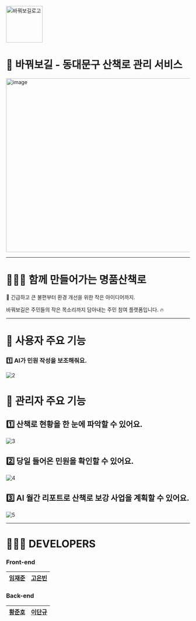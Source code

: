 <img width="100" height="100" alt="바꿔보길로고" src="https://github.com/user-attachments/assets/d48f2d47-908d-4206-b844-7b0ed146247a" />


# 🌳 바꿔보길 - 동대문구 산책로 관리 서비스
<img width="853" height="476" alt="image" src="https://github.com/user-attachments/assets/6c0ca671-c777-4c00-aba0-9ca3a8b5358f" />

---

# 🚶🏻‍♀️ 함께 만들어가는 명품산책로

🚨 긴급하고 큰 불편부터 환경 개선을 위한 작은 아이디어까지.

바꿔보길은 주민들의 작은 목소리까지 담아내는 주민 참여 플랫폼입니다. 🔥

---

# 🎯 사용자 주요 기능
### 1️⃣ AI가 민원 작성을 보조해줘요. 

![2](https://github.com/user-attachments/assets/8cd74c01-aba8-44d3-89f6-51d84d9846f2)  


# 🎯 관리자 주요 기능
## 1️⃣ 산책로 현황을 한 눈에 파악할 수 있어요.

![3](https://github.com/user-attachments/assets/fbf9adb0-0a6c-46d5-b73d-cca0173a8c64)  


## 2️⃣ 당일 들어온 민원을 확인할 수 있어요.  

![4](https://github.com/user-attachments/assets/99bed065-e7b6-4f9f-831a-6cc1ce413bbc)  


## 3️⃣ AI 월간 리포트로 산책로 보강 사업을 계획할 수 있어요.  

![5](https://github.com/user-attachments/assets/bea22c7b-1422-41c7-a50c-106542fc0ffd)  

---

# 🧑🏻‍💻 DEVELOPERS

### Front-end 

| [임재준](https://github.com/Dessert99) | [고은빈](https://github.com/igbinni143) |
|:---:|:---:|

### Back-end 
| [황준호](http://github.com/Trashbin4943) | [이단규](https://github.com/dangyulee) |
|:---:|:---:|

